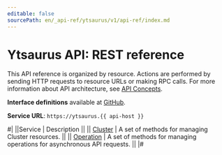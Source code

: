 ```yaml
---
editable: false
sourcePath: en/_api-ref/ytsaurus/v1/api-ref/index.md
---
```


# Ytsaurus API: REST reference

This API reference is organized by resource. Actions are performed by sending HTTP requests to resource URLs or making RPC calls. For more information about API architecture, see [API Concepts](/docs/api-design-guide/).

**Interface definitions** available at [GitHub](https://github.com/yandex-cloud/cloudapi/tree/master/yandex/cloud/ytsaurus/v1).

**Service URL**: `https://ytsaurus.{{ api-host }}`

#|
||Service | Description ||
|| [Cluster](Cluster/index.md) | A set of methods for managing Cluster resources. ||
|| [Operation](Operation/index.md) | A set of methods for managing operations for asynchronous API requests. ||
|#